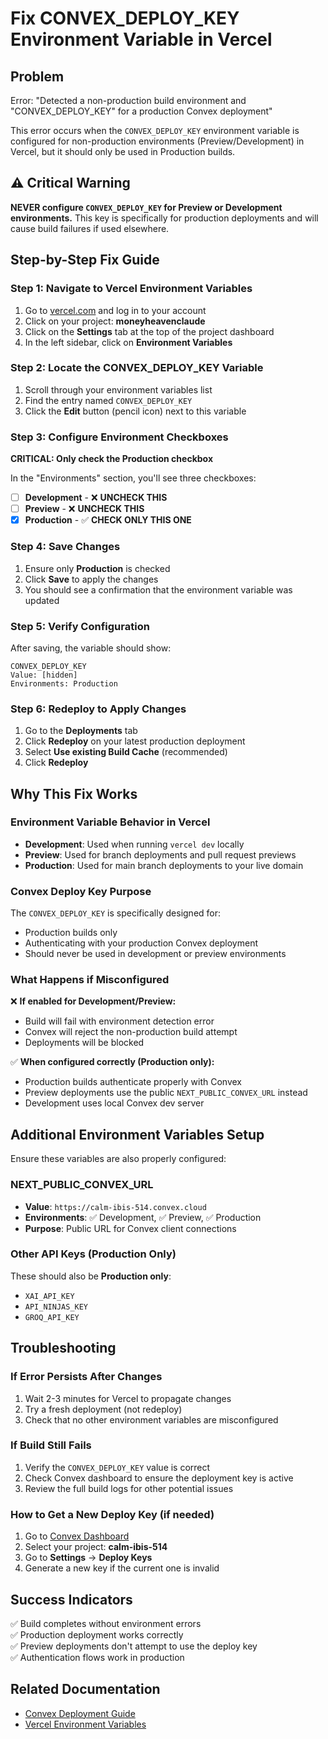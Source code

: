 # Fix CONVEX_DEPLOY_KEY Environment Variable in Vercel

## Problem
Error: "Detected a non-production build environment and "CONVEX_DEPLOY_KEY" for a production Convex deployment"

This error occurs when the `CONVEX_DEPLOY_KEY` environment variable is configured for non-production environments (Preview/Development) in Vercel, but it should only be used in Production builds.

## ⚠️ Critical Warning
**NEVER configure `CONVEX_DEPLOY_KEY` for Preview or Development environments.** This key is specifically for production deployments and will cause build failures if used elsewhere.

## Step-by-Step Fix Guide

### Step 1: Navigate to Vercel Environment Variables
1. Go to [vercel.com](https://vercel.com) and log in to your account
2. Click on your project: **moneyheavenclaude**
3. Click on the **Settings** tab at the top of the project dashboard
4. In the left sidebar, click on **Environment Variables**

### Step 2: Locate the CONVEX_DEPLOY_KEY Variable
1. Scroll through your environment variables list
2. Find the entry named `CONVEX_DEPLOY_KEY`
3. Click the **Edit** button (pencil icon) next to this variable

### Step 3: Configure Environment Checkboxes
**CRITICAL: Only check the Production checkbox**

In the "Environments" section, you'll see three checkboxes:
- [ ] **Development** - ❌ **UNCHECK THIS**
- [ ] **Preview** - ❌ **UNCHECK THIS**  
- [x] **Production** - ✅ **CHECK ONLY THIS ONE**

### Step 4: Save Changes
1. Ensure only **Production** is checked
2. Click **Save** to apply the changes
3. You should see a confirmation that the environment variable was updated

### Step 5: Verify Configuration
After saving, the variable should show:
```
CONVEX_DEPLOY_KEY
Value: [hidden]
Environments: Production
```

### Step 6: Redeploy to Apply Changes
1. Go to the **Deployments** tab
2. Click **Redeploy** on your latest production deployment
3. Select **Use existing Build Cache** (recommended)
4. Click **Redeploy**

## Why This Fix Works

### Environment Variable Behavior in Vercel
- **Development**: Used when running `vercel dev` locally
- **Preview**: Used for branch deployments and pull request previews  
- **Production**: Used for main branch deployments to your live domain

### Convex Deploy Key Purpose
The `CONVEX_DEPLOY_KEY` is specifically designed for:
- Production builds only
- Authenticating with your production Convex deployment
- Should never be used in development or preview environments

### What Happens if Misconfigured
❌ **If enabled for Development/Preview:**
- Build will fail with environment detection error
- Convex will reject the non-production build attempt
- Deployments will be blocked

✅ **When configured correctly (Production only):**
- Production builds authenticate properly with Convex
- Preview deployments use the public `NEXT_PUBLIC_CONVEX_URL` instead
- Development uses local Convex dev server

## Additional Environment Variables Setup

Ensure these variables are also properly configured:

### NEXT_PUBLIC_CONVEX_URL
- **Value**: `https://calm-ibis-514.convex.cloud`
- **Environments**: ✅ Development, ✅ Preview, ✅ Production
- **Purpose**: Public URL for Convex client connections

### Other API Keys (Production Only)
These should also be **Production only**:
- `XAI_API_KEY`
- `API_NINJAS_KEY` 
- `GROQ_API_KEY`

## Troubleshooting

### If Error Persists After Changes
1. Wait 2-3 minutes for Vercel to propagate changes
2. Try a fresh deployment (not redeploy)
3. Check that no other environment variables are misconfigured

### If Build Still Fails
1. Verify the `CONVEX_DEPLOY_KEY` value is correct
2. Check Convex dashboard to ensure the deployment key is active
3. Review the full build logs for other potential issues

### How to Get a New Deploy Key (if needed)
1. Go to [Convex Dashboard](https://dashboard.convex.dev)
2. Select your project: **calm-ibis-514**
3. Go to **Settings** → **Deploy Keys**
4. Generate a new key if the current one is invalid

## Success Indicators
✅ Build completes without environment errors  
✅ Production deployment works correctly  
✅ Preview deployments don't attempt to use the deploy key  
✅ Authentication flows work in production

## Related Documentation
- [Convex Deployment Guide](https://docs.convex.dev/production/hosting/vercel)
- [Vercel Environment Variables](https://vercel.com/docs/concepts/projects/environment-variables)
